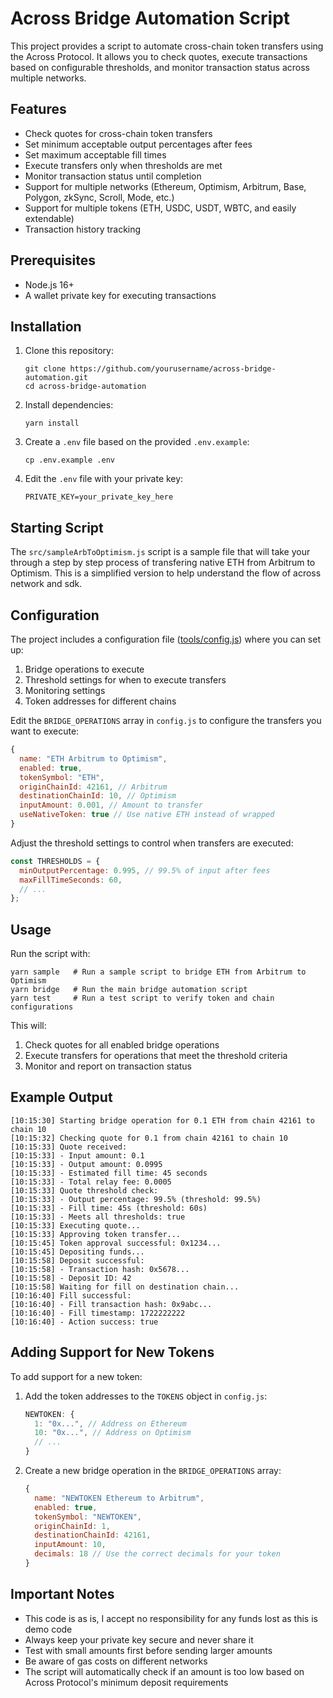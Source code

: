 # Across Bridge Automation Script

This project provides a script to automate cross-chain token transfers using the Across Protocol. It allows you to check quotes, execute transactions based on configurable thresholds, and monitor transaction status across multiple networks.

## Features

- Check quotes for cross-chain token transfers
- Set minimum acceptable output percentages after fees
- Set maximum acceptable fill times
- Execute transfers only when thresholds are met
- Monitor transaction status until completion
- Support for multiple networks (Ethereum, Optimism, Arbitrum, Base, Polygon, zkSync, Scroll, Mode, etc.)
- Support for multiple tokens (ETH, USDC, USDT, WBTC, and easily extendable)
- Transaction history tracking

## Prerequisites

- Node.js 16+
- A wallet private key for executing transactions

## Installation

1. Clone this repository:
   ```
   git clone https://github.com/yourusername/across-bridge-automation.git
   cd across-bridge-automation
   ```

2. Install dependencies:
   ```
   yarn install
   ```

3. Create a `.env` file based on the provided `.env.example`:
   ```
   cp .env.example .env
   ```

4. Edit the `.env` file with your private key:
   ```
   PRIVATE_KEY=your_private_key_here
   ```

## Starting Script
The `src/sampleArbToOptimism.js` script is a sample file that will take your through a step by step process of transfering native ETH from Arbitrum to Optimism.  This is a simplified version to help understand the flow of across network and sdk.

## Configuration

The project includes a configuration file ([tools/config.js](tools/config.js)) where you can set up:

1. Bridge operations to execute
2. Threshold settings for when to execute transfers
3. Monitoring settings
4. Token addresses for different chains

Edit the `BRIDGE_OPERATIONS` array in `config.js` to configure the transfers you want to execute:

```javascript
{
  name: "ETH Arbitrum to Optimism",
  enabled: true,
  tokenSymbol: "ETH",
  originChainId: 42161, // Arbitrum
  destinationChainId: 10, // Optimism
  inputAmount: 0.001, // Amount to transfer
  useNativeToken: true // Use native ETH instead of wrapped
}
```

Adjust the threshold settings to control when transfers are executed:

```javascript
const THRESHOLDS = {
  minOutputPercentage: 0.995, // 99.5% of input after fees
  maxFillTimeSeconds: 60,
  // ...
};
```

## Usage

Run the script with:

```
yarn sample   # Run a sample script to bridge ETH from Arbitrum to Optimism
yarn bridge   # Run the main bridge automation script
yarn test     # Run a test script to verify token and chain configurations
```

This will:
1. Check quotes for all enabled bridge operations
2. Execute transfers for operations that meet the threshold criteria
3. Monitor and report on transaction status

## Example Output

```
[10:15:30] Starting bridge operation for 0.1 ETH from chain 42161 to chain 10
[10:15:32] Checking quote for 0.1 from chain 42161 to chain 10
[10:15:33] Quote received:
[10:15:33] - Input amount: 0.1
[10:15:33] - Output amount: 0.0995
[10:15:33] - Estimated fill time: 45 seconds
[10:15:33] - Total relay fee: 0.0005
[10:15:33] Quote threshold check:
[10:15:33] - Output percentage: 99.5% (threshold: 99.5%)
[10:15:33] - Fill time: 45s (threshold: 60s)
[10:15:33] - Meets all thresholds: true
[10:15:33] Executing quote...
[10:15:33] Approving token transfer...
[10:15:45] Token approval successful: 0x1234...
[10:15:45] Depositing funds...
[10:15:58] Deposit successful:
[10:15:58] - Transaction hash: 0x5678...
[10:15:58] - Deposit ID: 42
[10:15:58] Waiting for fill on destination chain...
[10:16:40] Fill successful:
[10:16:40] - Fill transaction hash: 0x9abc...
[10:16:40] - Fill timestamp: 1722222222
[10:16:40] - Action success: true
```

## Adding Support for New Tokens

To add support for a new token:

1. Add the token addresses to the `TOKENS` object in `config.js`:
   ```javascript
   NEWTOKEN: {
     1: "0x...", // Address on Ethereum
     10: "0x...", // Address on Optimism
     // ...
   }
   ```

2. Create a new bridge operation in the `BRIDGE_OPERATIONS` array:
   ```javascript
   {
     name: "NEWTOKEN Ethereum to Arbitrum",
     enabled: true,
     tokenSymbol: "NEWTOKEN",
     originChainId: 1,
     destinationChainId: 42161,
     inputAmount: 10,
     decimals: 18 // Use the correct decimals for your token
   }
   ```

## Important Notes

- This code is as is, I accept no responsibility for any funds lost as this is demo code
- Always keep your private key secure and never share it
- Test with small amounts first before sending larger amounts
- Be aware of gas costs on different networks
- The script will automatically check if an amount is too low based on Across Protocol's minimum deposit requirements